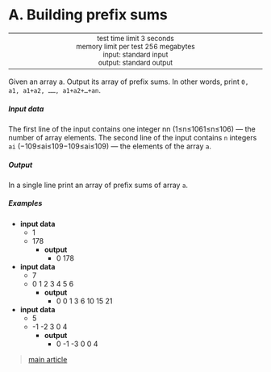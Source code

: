 # A. Building prefix sums

<div align="center">
<table>
<tbody>
<td align="center">
<img width="2000" height="0"><br>
<sub>test time limit 3 seconds</sub><br>
<sub>memory limit per test 256 megabytes</sub><br>
<sub>input: standard input</sub><br>
<sub>output: standard output</sub><br>
<img width="2000" height="0">
</td>
</tbody>
</table>
</div>


Given an array a. Output its array of prefix sums. In other words, print `0, a1, a1+a2, ……, a1+a2+…+an`.

##### Input data

The first line of the input contains one integer nn (1≤n≤1061≤n≤106) — the number of array elements.
The second line of the input contains `n` integers `ai` (−109≤ai≤109−109≤ai≤109) — the elements of the array `a`.

##### Output

In a single line print an array of prefix sums of array `a`.

##### Examples


- **input data**
    - 1
    - 178
        - **output**
            - 0 178
- **input data**
    - 7
    - 0 1 2 3 4 5 6
        - **output**
            - 0 0 1 3 6 10 15 21
- **input data**
    - 5
    - -1 -2 3 0 4
        - **output**
            - 0 -1 -3 0 0 4 


> [main article](https://codeforces.com/edu/course/3/lesson/10/1/practice/contest/324365/problem/A 'in russian language')